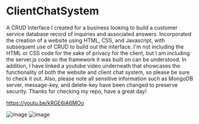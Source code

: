 # ClientChatSystem

A CRUD Interface I created for a business looking to build a customer service database record of inquiries and associated answers. Incorporated the creation of a website using HTML, CSS, and Javascript, with subsequent use of CRUD to build out the interface. I'm not including the HTML or CSS code for the sake of privacy for the client, but I am including the server.js code so the framework it was built on can be understood. In addition, I have linked a youtube video underneath that showcases the functionality of both the website and client chat system, so please be sure to check it out. Also, please note all sensitive information such as MongoDB server, message-key, and delete-key have been changed to preserve security. Thanks for checking my repo, have a great day!

https://youtu.be/kRGE6iA6MOo

![image](https://github.com/hannanshah2004/ClientChatSystem/assets/141286404/48d6c0d3-e015-4303-a42e-8d6dad7e34d6)
![image](https://github.com/hannanshah2004/ClientChatSystem/assets/141286404/5fa70e3a-ccf2-4c92-a60f-44d47c98c105)







